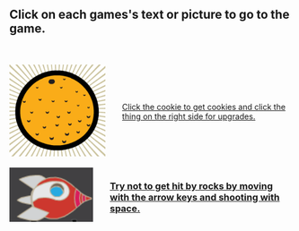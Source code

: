 ## Click on each games's text or picture to go to the game.
<br>
<br>
<div style="display:flex; align-items: center;">
<a href="./cookie.html">
  <img src="cookie_game.png" width="300"/>
</a>
<a href="./cookie.html" style="margin-left: 30px">
  Click the cookie to get cookies and click the thing on the right side for upgrades.
</a>
</div>
<br>
<div style="display:flex; align-items: center;">
<a href="./rocket.html">
  <img src="rocket_game.png" width="300"/>
</a>
<a href="./rocket.html" style="margin-left: 30px">
   <h3>Try not to get hit by rocks by moving with the arrow keys and shooting with space.</h3>
</a>
</div>
